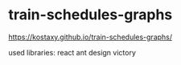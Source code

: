 # train-schedules-graphs
https://kostaxy.github.io/train-schedules-graphs/

used libraries:
react
ant design
victory
